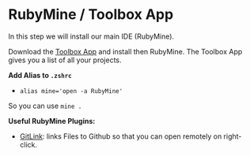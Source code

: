 # RubyMine / Toolbox App

In this step we will install our main IDE (RubyMine).

Download the [Toolbox App](https://www.jetbrains.com/toolbox-app/) and install then RubyMine.
The Toolbox App gives you a list of all your projects.

**Add Alias to `.zshrc`**

- ```alias mine='open -a RubyMine' ```

So you can use `mine .`

**Useful RubyMine Plugins:**
- [GitLink](https://plugins.jetbrains.com/plugin/8183-gitlink/): links Files to Github so that you can open remotely on right-click.
